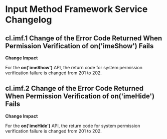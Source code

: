 # Input Method Framework Service Changelog

## cl.imf.1 Change of the Error Code Returned When Permission Verification of on('imeShow') Fails

**Change Impact**

For the **on('imeShow')** API, the return code for system permission verification failure is changed from 201 to 202.

## cl.imf.2 Change of the Error Code Returned When Permission Verification of on('imeHide') Fails

**Change Impact**

For the **on('imeHide')** API, the return code for system permission verification failure is changed from 201 to 202.
